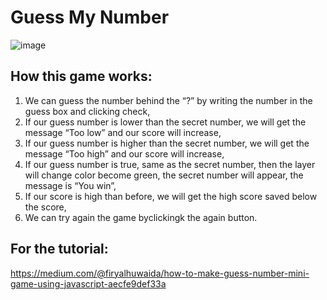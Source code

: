 # Guess My Number

![image](https://user-images.githubusercontent.com/97155805/157264277-e96b430c-0880-48d2-b059-f04287b9a301.png)


## How this game works:
1. We can guess the number behind the “?” by writing the number in the guess box and clicking check,
2. If our guess number is lower than the secret number, we will get the message “Too low” and our score will increase,
3. If our guess number is higher than the secret number, we will get the message “Too high” and our score will increase,
4. If our guess number is true, same as the secret number, then the layer will change color become green, the secret number will appear, the message is “You win”,
5. If our score is high than before, we will get the high score saved below the score,
6. We can try again the game byclickingk the again button.

## For the tutorial:
https://medium.com/@firyalhuwaida/how-to-make-guess-number-mini-game-using-javascript-aecfe9def33a
